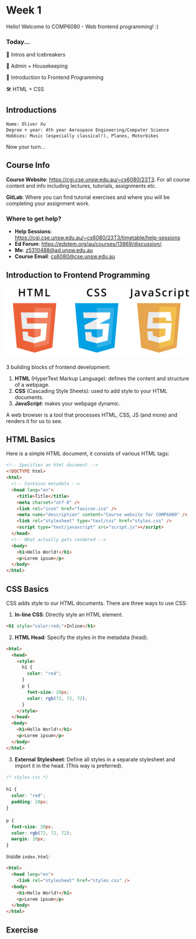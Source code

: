 # Week 1

Hello! Welcome to COMP6080 - Web frontend programming! :)

### Today...

🧊 Intros and Icebreakers

🏡 Admin + Housekeeping

🚀 Introduction to Frontend Programming

🛠️ HTML + CSS

## Introductions

```
Name: Oliver Xu
Degree + year: 4th year Aerospace Engineering/Computer Science
Hobbies: Music (especially classical!), Planes, Motorbikes
```

Now your turn...

## Course Info

**Course Website**: https://cgi.cse.unsw.edu.au/~cs6080/23T3. For all course content and info including lectures, tutorials, assignments etc.

**GitLab**: Where you can find tutorial exercises and where you will be completing your assignment work.

### Where to get help?

- **Help Sessions**: https://cgi.cse.unsw.edu.au/~cs6080/23T3/timetable/help-sessions
- **Ed Forum**: https://edstem.org/au/courses/13869/discussion/.
- **Me**: z5310488@ad.unsw.edu.au
- **Course Email**: cs6080@cse.unsw.edu.au

## Introduction to Frontend Programming

![HTML, CSS, JS](assets/image.png)

3 building blocks of frontend development:

1. **HTML** (HyperText Markup Language): defines the content and structure of a webpage.
2. **CSS** (Cascading Style Sheets): used to add style to your HTML documents.
3. **JavaScript**: makes your webpage dynamic.

A web browser is a tool that processes HTML, CSS, JS (and more) and renders it for us to see.

## HTML Basics

Here is a simple HTML document, it consists of various HTML tags:

```html
<!-- Specifies an html document -->
<!DOCTYPE html>
<html>
  <!-- Contains metadata -->
  <head lang="en">
    <title>Title</title>
    <meta charset="utf-8" />
    <link rel="icon" href="favicon.ico" />
    <meta name="description" content="Course website for COMP6080" />
    <link rel="stylesheet" type="text/css" href="styles.css" />
    <script type="text/javascript" src="script.js"></script>
  </head>
  <!-- What actually gets rendered -->
  <body>
    <h1>Hello World!</h1>
    <p>Lorem ipsum</p>
  </body>
</html>
```

## CSS Basics

CSS adds style to our HTML documents. There are three ways to use CSS:

1. **In-line CSS**: Directly style an HTML element.

```html
<h1 style="color:red;">Inline</h1>
```

2. **HTML Head**: Specify the styles in the metadata (head).

```html
<html>
  <head>
    <style>
      h1 {
        color: "red";
      }
      p {
        font-size: 20px;
        color: rgb(72, 72, 72);
      }
    </style>
  </head>
  <body>
    <h1>Hello World!</h1>
    <p>Lorem ipsum</p>
  </body>
</html>
```

3. **External Stylesheet**: Define all styles in a separate stylesheet and import it in the head. (This way is preferred).

```css
/* styles.css */

h1 {
  color: "red";
  padding: 20px;
}

p {
  font-size: 20px;
  color: rgb(72, 72, 72);
  margin: 10px;
}
```

Inside `index.html`:

```html
<html>
  <head lang="en">
    <link rel="stylesheet" href="styles.css" />
  <body>
    <h1>Hello World!</h1>
    <p>Lorem ipsum</p>
  </body>
</html>
```

## Exercise
